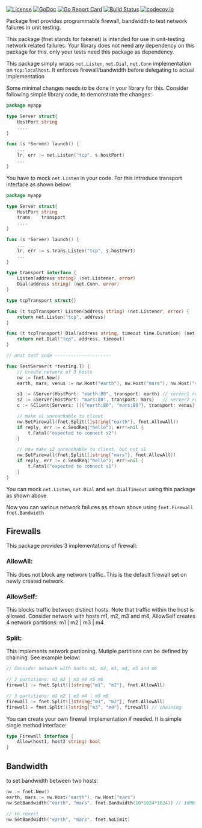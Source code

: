 [![License](https://img.shields.io/badge/License-Apache%202.0-blue.svg)](https://opensource.org/licenses/Apache-2.0) 
[![GoDoc](https://godoc.org/github.com/santhosh-tekuri/fnet?status.svg)](https://godoc.org/github.com/santhosh-tekuri/fnet)
[![Go Report Card](https://goreportcard.com/badge/github.com/santhosh-tekuri/fnet)](https://goreportcard.com/report/github.com/santhosh-tekuri/fnet)
[![Build Status](https://travis-ci.org/santhosh-tekuri/fnet.svg?branch=master)](https://travis-ci.org/santhosh-tekuri/fnet) 
[![codecov.io](https://codecov.io/github/santhosh-tekuri/fnet/coverage.svg?branch=master)](https://codecov.io/github/santhosh-tekuri/fnet?branch=master)

Package fnet provides programmable firewall, bandwidth to test
network failures in unit testing.

This package (fnet stands for fakenet) is intended for use in unit-testing network related failures.
Your library does not need any dependency on this package for this. only your
tests need this package as dependency.

This package simply wraps `net.Listen`, `net.Dial`, `net.Conn` implementation on
`tcp:localhost`. It enforces firewall/bandwidth before delegating to actual
implementation

Some minimal changes needs to be done in your library for this. Consider following
simple library code, to demonstrate the changes:

~~~go
package myapp

type Server struct{
    HostPort string
    ....
}

func (s *Server) launch() {
    ...
    lr, err := net.Listen("tcp", s.hostPort)
    ...
}
~~~

You have to mock `net.Listen` in your code. For this introduce transport interface as shown below:

~~~go
package myapp

type Server struct{
    HostPort string
    trans    transport
    ....
}

func (s *Server) launch() {
    ...
    lr, err := s.trans.Listen("tcp", s.hostPort)
    ...
}

type transport interface {
    Listen(address string) (net.Listener, error)
    Dial(address string) (net.Conn, error)
}

type tcpTransport struct{}

func (t tcpTransport) Listen(address string) (net.Listener, error) {
    return net.Listen("tcp", address)
}

func (t tcpTransport) Dial(address string, timeout time.Duration) (net.Conn, error) {
    return net.Dial("tcp", address, timeout)
}

// unit test code ---------------------

func TestServer(t *testing.T) {
    // create network of 3 hosts
    nw := fnet.New()
    earth, mars, venus := nw.Host("earth"), nw.Host("mars"), nw.Host("venus")

    s1 := &Server{HostPort: "earth:80", transport: earth} // server1 running on earth
    s2 := &Server{HostPort: "mars:80", transport: mars}   // server2 running on mars
    c := &Client{Servers: []{"earth:80", "mars:80"}, transport: venus} // client is running on venus

    // make s1 unreachable to client
    nw.SetFirewall(fnet.Split([]string{"earth"}, fnet.AllowAll))
    if reply, err := c.SendReq("hello"); err!=nil {
        t.Fatal("expected to connect s2")
    }

    // now make s2 unreachable to client, but not s1
    nw.SetFirewall(fnet.Split([]string{"mars"}, fnet.AllowAll))
    if reply, err := c.SendReq("hello"); err!=nil {
        t.Fatal("expected to connect s1")
    }
}
~~~
You can mock `net.Listen`, `net.Dial` and `net.DialTimeout` using this package as shown above

Now you can various network failures as shown above using `fnet.Firewall` `fnet.Bandwidth`

## Firewalls

This package provides 3 implementations of firewall:

### AllowAll:

This does not block any network traffic.
This is the default firewall set on newly created network.

### AllowSelf:

This blocks traffic between distinct hosts.
Note that traffic within the host is allowed.
Consider network with hosts m1, m2, m3 and m4,
AllowSelf creates 4 network partitions: m1 | m2 | m3 | m4

### Split:

This implements network partioning. Mutiple partitions
can be defined by chaining. See example below:
~~~go
// Consider network with hosts m1, m2, m3, m4, m5 and m6

// 2 partitions: m1 m2 | m3 m4 m5 m6
firewall := fnet.Split([]string{"m1", "m2"}, fnet.AllowAll)

// 3 partitions: m1 m2 | m3 m4 | m5 m6
firewall := fnet.Split([]string{"m1", "m2"}, fnet.AllowAll)
firewall = fnet.Split([]string{"m3", "m4"}, firewall) // chaining
~~~
You can create your own firewall implementation if needed. It is simple single method interface:
~~~go
type Firewall interface {
    Allow(host1, host2 string) bool
}
~~~

## Bandwidth

to set bandwidth between two hosts:
~~~go
nw := fnet.New()
earth, mars := nw.Host("earth"), nw.Host("mars")
nw.SetBandwidth("earth", "mars", fnet.Bandwidth(10*1024*1024)) // 10MB per second between earth and mars

// to revert
nw.SetBandwidth("earth", "mars", fnet.NoLimit)
~~~